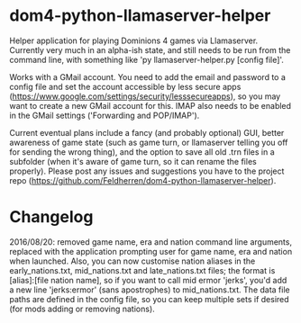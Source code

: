 # dom4-python-llamaserver-helper
Helper application for playing Dominions 4 games via Llamaserver. Currently very much in an alpha-ish state, and still needs to be run from the command line, with something like 'py llamaserver-helper.py [config file]'. 

Works with a GMail account. You need to add the email and password to a config file and set the account accessible by less secure apps (https://www.google.com/settings/security/lesssecureapps), so you may want to create a new GMail account for this. IMAP also needs to be enabled in the GMail settings ('Forwarding and POP/IMAP').

Current eventual plans include a fancy (and probably optional) GUI, better awareness of game state (such as game turn, or llamaserver telling you off for sending the wrong thing), and the option to save all old .trn files in a subfolder (when it's aware of game turn, so it can rename the files properly).
Please post any issues and suggestions you have to the project repo (https://github.com/Feldherren/dom4-python-llamaserver-helper).

# Changelog
2016/08/20: removed game name, era and nation command line arguments, replaced with the application prompting user for game name, era and nation when launched. Also, you can now customise nation aliases in the early_nations.txt, mid_nations.txt and late_nations.txt files; the format is [alias]:[file nation name], so if you want to call mid ermor 'jerks', you'd add a new line 'jerks:ermor' (sans apostrophes) to mid_nations.txt. The data file paths are defined in the config file, so you can keep multiple sets if desired (for mods adding or removing nations).